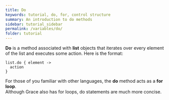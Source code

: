 ```yaml
---
title: Do
keywords: tutorial, do, for, control structure
summary: An introduction to do methods
sidebar: tutorial_sidebar
permalink: /variables/do/
folder: tutorial
---
```

**Do** is a method associated with **list** objects that iterates over every element  
of the list and executes some action. Here is the format:  

```
list.do { element ->
  action
}
```

For those of you familiar with other languages, the **do** method acts as a **for loop**.  
Although Grace also has for loops, do statements are much more concise.

<object id="example-1" data="{{site.baseurl}}/embedded-web-editor/?do" width="100%" height="550px"> </object>
